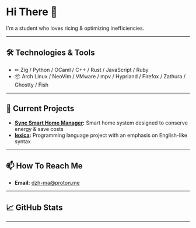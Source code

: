 # Hi There 👋

I'm a student who loves ricing & optimizing inefficiencies.

---

## 🛠️ Technologies & Tools

- ✏ Zig / Python / OCaml / C++ / Rust / JavaScript / Ruby
- 📦 Arch Linux / NeoVim / VMware / mpv / Hyprland / Firefox / Zathura / Ghostty / Fish

---

## 🔭 Current Projects

- **[Sync Smart Home Manager](https://github.com/dzh-ma/sync):** Smart home system designed to conserve energy & save costs
- **[lexica](https://github.com/dzh-ma/lexica):** Programming language project with an emphasis on English-like syntax

---

## 📫 How To Reach Me

- **Email:** [dzh-ma@proton.me](mailto:dzh-ma@proton.me)

---

## 📈 GitHub Stats

<!--![GitHub Stats](https://github-readme-stats.vercel.app/api?username=dzh-ma&show_icons=true&theme=default)-->

<!--START_SECTION:waka-->
<!--END_SECTION:waka-->

---
